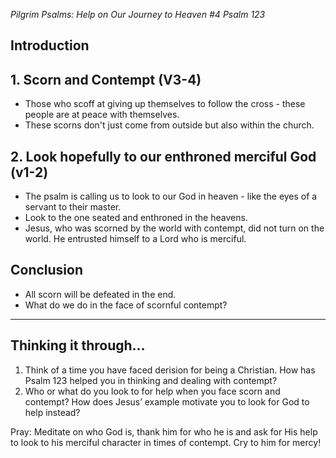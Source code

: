 *Pilgrim Psalms: Help on Our Journey to Heaven #4* 
*Psalm 123*

## Introduction


## 1. Scorn and Contempt (V3-4)
- Those who scoff at giving up themselves to follow the cross - these people are at peace with themselves.
- These scorns don't just come from outside but also within the church.
## 2. Look hopefully to our enthroned merciful God (v1-2)
- The psalm is calling us to look to our God in heaven - like the eyes of a servant to their master.
- Look to the one seated and enthroned in the heavens. 
- Jesus, who was scorned by the world with contempt, did not turn on the world. He entrusted himself to a Lord who is merciful.
## Conclusion
- All scorn will be defeated in the end.
- What do we do in the face of scornful contempt?
----
## Thinking it through…
1. Think of a time you have faced derision for being a Christian. How has Psalm 123 helped you in thinking and dealing with contempt?
2. Who or what do you look to for help when you face scorn and contempt? How does Jesus’ example motivate you to look for God to help instead?

Pray: Meditate on who God is, thank him for who he is and ask for His help to look to his merciful character in times of contempt. Cry to him for mercy!